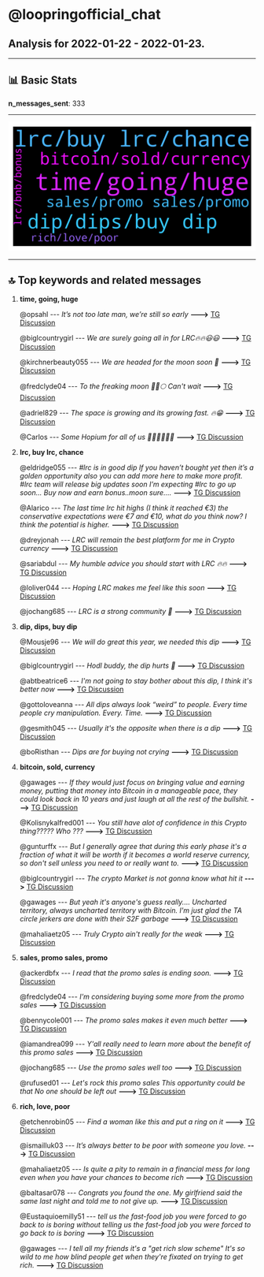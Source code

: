 # **@loopringofficial_chat**
 ## Analysis for **2022-01-22** - **2022-01-23**.

---

## 📊 **Basic Stats**

**n_messages_sent**: 333

---
![wordcloud](loopringofficial_chat_1Days_wordcloud.png)

---


## 🔝 **Top keywords and related messages**

1. **time, going, huge**

    @opsahl --- *It’s not too late man, we’re still so early* **--->** [TG Discussion](https://t.me/loopringofficial_chat/26230)

    @biglcountrygirl --- *We are surely going all in for LRC🔥🔥😃😃* **--->** [TG Discussion](https://t.me/loopringofficial_chat/26429)

    @kirchnerbeauty055 --- *We are headed for the moon soon 🚀* **--->** [TG Discussion](https://t.me/loopringofficial_chat/26375)

    @fredclyde04 --- *To the freaking moon 🚀🤯🌕 Can't wait* **--->** [TG Discussion](https://t.me/loopringofficial_chat/26598)

    @adriel829 --- *The space is growing and its growing fast. 🔥😁* **--->** [TG Discussion](https://t.me/loopringofficial_chat/26386)

    @Carlos --- *Some Hopium for all of us 💉💉💉💉💉💉* **--->** [TG Discussion](https://t.me/loopringofficial_chat/26409)

2. **lrc, buy lrc, chance**

    @eldridge055 --- *#lrc is in good dip  If you haven’t bought yet then it’s a golden opportunity also you can add more here to make more profit.  #lrc team will release big updates soon I’m expecting #lrc to go up soon... Buy now and earn bonus..moon sure....* **--->** [TG Discussion](https://t.me/loopringofficial_chat/26474)

    @Alarico --- *The last time lrc hit highs (I think it reached €3) the conservative expectations were €7 and €10, what do you think now? I think the potential is higher.* **--->** [TG Discussion](https://t.me/loopringofficial_chat/26681)

    @dreyjonah --- *LRC will remain the best platform for me in Crypto currency* **--->** [TG Discussion](https://t.me/loopringofficial_chat/26434)

    @sariabdul --- *My humble advice you should start with LRC 🔥🔥* **--->** [TG Discussion](https://t.me/loopringofficial_chat/26667)

    @loliver044 --- *Hoping LRC makes me feel like this soon* **--->** [TG Discussion](https://t.me/loopringofficial_chat/26445)

    @jochang685 --- *LRC is a strong community 🚀* **--->** [TG Discussion](https://t.me/loopringofficial_chat/26462)

3. **dip, dips, buy dip**

    @Mousje96 --- *We will do great this year, we needed this dip* **--->** [TG Discussion](https://t.me/loopringofficial_chat/26280)

    @biglcountrygirl --- *Hodl buddy, the dip hurts 🤕* **--->** [TG Discussion](https://t.me/loopringofficial_chat/26378)

    @abtbeatrice6 --- *I'm not going to stay bother about this dip, I think it's better now* **--->** [TG Discussion](https://t.me/loopringofficial_chat/26350)

    @gottoloveanna --- *All dips always look “weird” to people. Every time people cry manipulation. Every. Time.* **--->** [TG Discussion](https://t.me/loopringofficial_chat/26550)

    @gesmith045 --- *Usually it's the opposite when there is a dip* **--->** [TG Discussion](https://t.me/loopringofficial_chat/26527)

    @boRisthan --- *Dips are for buying not crying* **--->** [TG Discussion](https://t.me/loopringofficial_chat/26519)

4. **bitcoin, sold, currency**

    @gawages --- *If they would just focus on bringing value and earning money, putting that money into Bitcoin in a manageable pace, they could look back in 10 years and just laugh at all the rest of the bullshit.* **--->** [TG Discussion](https://t.me/loopringofficial_chat/26540)

    @Kolisnykalfred001 --- *You still have alot of confidence in this Crypto thing????? Who ???* **--->** [TG Discussion](https://t.me/loopringofficial_chat/26276)

    @gunturffx --- *But I generally agree that during this early phase it's a fraction of what it will be worth if it becomes a world reserve currency, so don't sell unless you need to or really want to.* **--->** [TG Discussion](https://t.me/loopringofficial_chat/26512)

    @biglcountrygirl --- *The crypto Market is not gonna know what hit it* **--->** [TG Discussion](https://t.me/loopringofficial_chat/26596)

    @gawages --- *But yeah it's anyone's guess really.... Uncharted territory, always uncharted territory with Bitcoin.   I'm just glad the TA circle jerkers are done with their S2F garbage* **--->** [TG Discussion](https://t.me/loopringofficial_chat/26535)

    @mahaliaetz05 --- *Truly Crypto ain't really for the weak* **--->** [TG Discussion](https://t.me/loopringofficial_chat/26256)

5. **sales, promo sales, promo**

    @ackerdbfx --- *I read that the promo sales is ending soon.* **--->** [TG Discussion](https://t.me/loopringofficial_chat/26395)

    @fredclyde04 --- *I'm considering buying some more from the promo sales* **--->** [TG Discussion](https://t.me/loopringofficial_chat/26229)

    @bennycole001 --- *The promo sales makes it even much better* **--->** [TG Discussion](https://t.me/loopringofficial_chat/26424)

    @iamandrea099 --- *Y'all really need to learn more about the benefit of this promo sales* **--->** [TG Discussion](https://t.me/loopringofficial_chat/26563)

    @jochang685 --- *Use the promo sales well too* **--->** [TG Discussion](https://t.me/loopringofficial_chat/26339)

    @rufused01 --- *Let's rock this promo sales This opportunity could be that No one should be left out* **--->** [TG Discussion](https://t.me/loopringofficial_chat/26552)

6. **rich, love, poor**

    @etchenrobin05 --- *Find a woman like this and put a ring on it* **--->** [TG Discussion](https://t.me/loopringofficial_chat/26642)

    @ismailluk03 --- *It’s always better to be poor with someone you love.* **--->** [TG Discussion](https://t.me/loopringofficial_chat/26649)

    @mahaliaetz05 --- *Is quite a pity to remain in a financial mess for long even when you have your chances to become rich* **--->** [TG Discussion](https://t.me/loopringofficial_chat/26414)

    @baltasar078 --- *Congrats you found the one. My girlfriend said the same last night and told me to not give up.* **--->** [TG Discussion](https://t.me/loopringofficial_chat/26643)

    @Eustaquioemilly51 --- *tell us the fast-food job you were forced to go back to is boring without telling us the fast-food  job you were forced to go back to is boring* **--->** [TG Discussion](https://t.me/loopringofficial_chat/26694)

    @gawages --- *I tell all my friends it's a "get rich slow scheme"  It's so wild to me how blind people get when they're fixated on trying to get rich.* **--->** [TG Discussion](https://t.me/loopringofficial_chat/26539)

